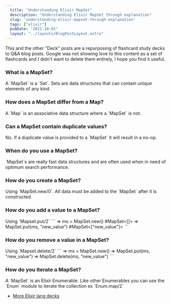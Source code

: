 ```yaml
---
  title: "Understanding Elixir MapSet"
  description: "Understanding Elixir MapSet through explanation"
  slug: 'understanding-elixir-mapset-through-explanation'
  tags: ["elixir"]
  pubDate: "2021-10-01"
  layout: "../layouts/BlogPostLayout.astro"
---
```


This and the other "Deck" posts are a repurposing of flashcard study decks to Q&A blog posts. Google was not showing love to this content as a set of flashcards and I didn't want to delete them entirely, I hope you find it useful.

<h3>What is a MapSet?</h3>
A `MapSet` is a `Set`. Sets are data structures that can contain unique elements of any kind.

<h3>How does a MapSet differ from a Map?</h3>
A `Map` is an associative data structure where a `MapSet` is not.

<h3>Can a MapSet contain duplicate values?</h3>
No. If a duplicate value is provided to a `MapSet` it will result in a no-op.

<h3>When do you use a MapSet?</h3>
`MapSet`s are really fast data structures and are often used when in need of optimum search performance.

<h3>How do you create a MapSet?</h3>
Using `MapSet.new/0`. All data must be added to the `MapSet` after it is constructed.

<h3>How do you add a value to a MapSet?</h3>
Using `Mapset.put/2`
``` 
=> ms = MapSet.new() #MapSet<[]> 
=> MapSet.put(ms, "new_value") 
#MapSet<["new_value"]> 
```


<h3>How do you remove a value in a MapSet?</h3>
Using `Mapset.delete/2`
```
=> ms = MapSet.new() 
=> MapSet.put(ms, "new_value") 
=> MapSet.delete(ms, "new_value") 
```

<h3>How do you iterate a MapSet?</h3>
A `MapSet` is an Elixir Enumerable. Like other Enumerables you can use the `Enum` module to iterate the collection ex `Enum.map/2`

- [More Elixir lang decks](https://www.devdecks.io/tags/elixir-deck)
